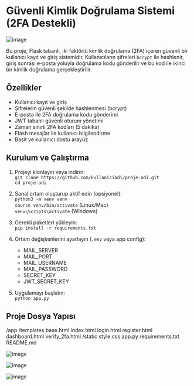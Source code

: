 # Güvenli Kimlik Doğrulama Sistemi (2FA Destekli)

![image](https://github.com/user-attachments/assets/3b59208d-8e69-4dff-acd1-d5dc4b9e34b2)


Bu proje, Flask tabanlı, iki faktörlü kimlik doğrulama (2FA) içeren güvenli bir kullanıcı kayıt ve giriş sistemidir. Kullanıcıların şifreleri `bcrypt` ile hashlenir, giriş sonrası e-posta yoluyla doğrulama kodu gönderilir ve bu kod ile ikinci bir kimlik doğrulama gerçekleştirilir.

## Özellikler

- Kullanıcı kayıt ve giriş  
- Şifrelerin güvenli şekilde hashlenmesi (bcrypt)  
- E-posta ile 2FA doğrulama kodu gönderimi  
- JWT tabanlı güvenli oturum yönetimi  
- Zaman sınırlı 2FA kodları (5 dakika)  
- Flash mesajlar ile kullanıcı bilgilendirme  
- Basit ve kullanıcı dostu arayüz  

## Kurulum ve Çalıştırma

1. Projeyi klonlayın veya indirin:  
   `git clone https://github.com/kullaniciadi/proje-adi.git`  
   `cd proje-adi`  

2. Sanal ortam oluşturup aktif edin (opsiyonel):  
   `python3 -m venv venv`  
   `source venv/bin/activate` (Linux/Mac)  
   `venv\Scripts\activate` (Windows)  

3. Gerekli paketleri yükleyin:  
   `pip install -r requirements.txt`  

4. Ortam değişkenlerini ayarlayın (`.env` veya app config):  
   - MAIL_SERVER  
   - MAIL_PORT  
   - MAIL_USERNAME  
   - MAIL_PASSWORD  
   - SECRET_KEY  
   - JWT_SECRET_KEY  

5. Uygulamayı başlatın:  
   `python app.py`  

## Proje Dosya Yapısı
/app
/templates
base.html
index.html
login.html
register.html
dashboard.html
verify_2fa.html
/static
style.css
app.py
requirements.txt
README.md

![image](https://github.com/user-attachments/assets/8421b5ae-ee93-4974-b6ef-fbcfdf35083f)

![image](https://github.com/user-attachments/assets/59e80e3d-6ca1-4936-ba02-20eca9c94737)

![image](https://github.com/user-attachments/assets/879d4df0-6f43-4737-aa8b-f373b3c63fc9)



